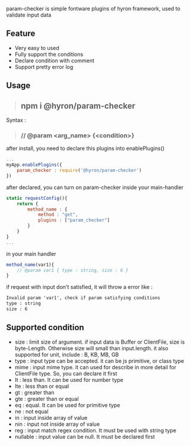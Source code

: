 param-checker is simple fontware plugins of hyron framework, used to validate input data

## Feature

- Very easy to used
- Fully support the conditions
- Declare condition with comment
- Support pretty error log

## Usage
> ## npm i @hyron/param-checker

Syntax :
> ### // @param \<arg_name\> {\<condition\>}

after install, you need to declare this plugins into enablePlugins()

```js
...
myApp.enablePlugins({
    param_checker : require('@hyron/param-checker')
})

```

after declared, you can turn on param-checker inside your main-handler

```js
static requestConfig(){
    return {
        method_name : {
            method : "get",
            plugins : ["param_checker"]
        }
    }
}
...
```

in your main handler

```js
method_name(var1){
    // @param var1 { type : string, size : 6 }
}
```

if request with input don't satisfied, it will throw a error like : 

```html
Invalid param 'var1', check if param satisfying conditions 
type : string
size : 6
```

## Supported condition

- size : limit size of argument. if input data is Buffer or ClientFile, size is byte-Length. Otherwise size will small than input.length. it also supported for unit, include : B, KB, MB, GB
- type : input type can be accepted. it can be js primitive, or class type
- mime : input mime type. it can used for describe in more detail for ClientFile type. So, you can declare it first
- lt : less than. It can be used for number type
- lte : less than or equal
- gt : greater than
- gte : greater than or equal
- eq : equal. It can be used for primitive type
- ne : not equal
- in : input inside array of value
- nin : input not inside array of value
- reg : input match regex condition. It must be used with string type
- nullable : input value can be null. It must be declared first